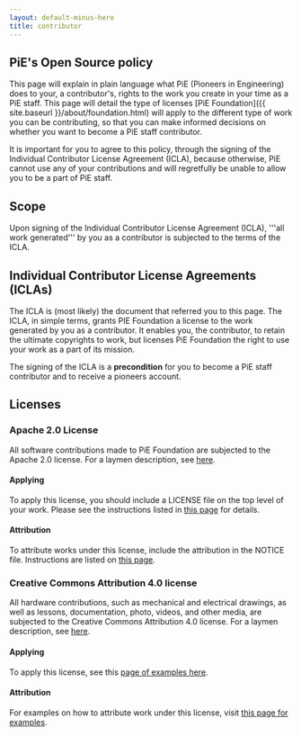 ```yaml
---
layout: default-minus-hero
title: contributor
---
```

<div class="container">
<div markdown="1">

## PiE's Open Source policy 
This page will explain in plain language what PiE (Pioneers in Engineering) does to your, a contributor's, rights to the work you create in your time as a PiE staff. This page will detail the type of licenses [PiE Foundation]({{ site.baseurl }}/about/foundation.html) will apply to the different type of work you can be contributing, so that you can make informed decisions on whether you want to become a PiE staff contributor.

It is important for you to agree to this policy, through the signing of the Individual Contributor License Agreement (ICLA), because otherwise, PiE cannot use any of your contributions and will regretfully be unable to allow you to be a part of PiE staff.

## Scope
Upon signing of the Individual Contributor License Agreement (ICLA), '''all work generated''' by you as a contributor is subjected to the terms of the ICLA.

## Individual Contributor License Agreements (ICLAs) 
The ICLA is (most likely) the document that referred you to this page. The ICLA, in simple terms, grants PIE Foundation a license to the work generated by you as a contributor. It enables you, the contributor, to retain the ultimate copyrights to work, but licenses PiE Foundation the right to use your work as a part of its mission.

The signing of the ICLA is a **precondition** for you to become a PiE staff contributor and to receive a pioneers account.

## Licenses

### Apache 2.0 License
All software contributions made to PiE Foundation are subjected to the Apache 2.0 license. For a laymen description, see [here](https://tldrlegal.com/license/apache-license-2.0-(apache-2.0)).

#### Applying 
To apply this license, you should include a LICENSE file on the top level of your work. Please see the instructions listed in [this page](http://www.apache.org/dev/apply-license.html#new) for details.

#### Attribution 
To attribute works under this license, include the attribution in the NOTICE file. Instructions are listed on [this page](http://www.apache.org/legal/src-headers.html).

### Creative Commons Attribution 4.0 license
All hardware contributions, such as mechanical and electrical drawings, as well as lessons, documentation, photo, videos, and other media, are subjected to the Creative Commons Attribution 4.0 license. For a laymen description, see [here](https://tldrlegal.com/license/creative-commons-attribution-4.0-international-(cc-by-4)).

#### Applying 
To apply this license, see this [page of examples here](https://wiki.creativecommons.org/wiki/Best_practices_for_attribution#Examples_of_attribution).

#### Attribution 
For examples on how to attribute work under this license, visit [this page for examples](https://wiki.creativecommons.org/wiki/Best_practices_for_attribution#Examples_of_attribution).

<!-- ## FAQ

### What happens when I am employed in the summer by a big company?

### What happens once I graduate from UC Berkeley? -->
</div>
</div>

